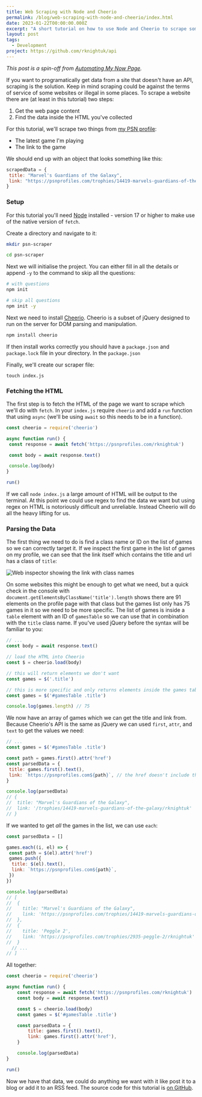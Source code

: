 ```yaml
---
title: Web Scraping with Node and Cheerio
permalink: /blog/web-scraping-with-node-and-cheerio/index.html
date: 2023-01-22T00:00:00.000Z
excerpt: "A short tutorial on how to use Node and Cheerio to scrape some data from PSN profiles"
layout: post
tags:
  - Development
project: https://github.com/rknightuk/api
---
```


_This post is a spin-off from [Automating My Now Page](/automating-my-now-page/)._

If you want to programatically get data from a site that doesn't have an API, scraping is the solution. Keep in mind scraping could be against the terms of service of some websites or illegal in some places. To scrape a website there are (at least in this tutorial) two steps:

1. Get the web page content
2. Find the data inside the HTML you've collected

For this tutorial, we'll scrape two things from [my PSN profile](https://psnprofiles.com/rknightuk):

- The latest game I'm playing
- The link to the game

We should end up with an object that looks something like this:

```js
scrapedData = {
 title: "Marvel's Guardians of the Galaxy",
 link: "https://psnprofiles.com/trophies/14419-marvels-guardians-of-the-galaxy/rknightuk",
}
```

### Setup

For this tutorial you'll need [Node](https://nodejs.org/en/) installed - version 17 or higher to make use of the native version of `fetch`.

Create a directory and navigate to it:

```bash
mkdir psn-scraper

cd psn-scraper

```

Next we will initialise the project. You can either fill in all the details or append `-y` to the command to skip all the questions:

```bash
# with questions
npm init

# skip all questions
npm init -y
```

Next we need to install [Cheerio](https://www.npmjs.com/package/cheerio). Cheerio is a subset of jQuery designed to run on the server for DOM parsing and manipulation.

```bash
npm install cheerio
```

If then install works correctly you should have a `package.json` and `package.lock` file in your directory.  In the `package.json`

Finally, we'll create our scraper file:

```
touch index.js
```

### Fetching the HTML

The first step is to fetch the HTML of the page we want to scrape which we'll do with `fetch`. In your `index.js` require `cheerio` and add a `run` function that using `async` (we'll be using `await` so this needs to be in a function).

```js
const cheerio = require('cheerio')

async function run() {
 const response = await fetch('https://psnprofiles.com/rknightuk')

 const body = await response.text()

 console.log(body)
}

run()
```

If we call `node index.js` a large amount of HTML will be output to the terminal. At this point we could use regex to find the data we want but using regex on HTML is notoriously difficult and unreliable. Instead Cheerio will do all the heavy lifting for us.

### Parsing the Data

The first thing we need to do is find a class name or ID on the list of games so we can correctly target it. If we inspect the first game in the list of games on my profile, we can see that the link itself which contains the title and url has a class of `title`:

![Web inspector showing the link with class names](https://cdn.rknight.me/site/psn-profile-inspector.png)

On some websites this might be enough to get what we need, but a quick check in the console with `document.getElementsByClassName('title').length` shows there are 91 elements on the profile page with that class but the games list only has 75 games in it so we need to be more specific. The list of games is inside a `table` element with an ID of `gamesTable` so we can use that in combination with the `title` class name. If you've used jQuery before the syntax will be familiar to you:

```js
// ...
const body = await response.text()

// load the HTML into Cheerio
const $ = cheerio.load(body)

// this will return elements we don't want
const games = $('.title')

// this is more specific and only returns elements inside the games table
const games = $('#gamesTable .title')

console.log(games.length) // 75

```

We now have an array of games which we can get the title and link from. Because Cheerio's API is the same as jQuery we can used `first`,  `attr`, and `text` to get the values we need:

```js
// ...
const games = $('#gamesTable .title')

const path = games.first().attr('href')
const parsedData = {
 title: games.first().text(),
 link: `https://psnprofiles.com${path}`, // the href doesn't include the domain so we add it here
}

console.log(parsedData)
// {
//  title: "Marvel's Guardians of the Galaxy",
//  link: '/trophies/14419-marvels-guardians-of-the-galaxy/rknightuk'
// }
```

If we wanted to get _all_ the games in the list, we can use `each`:

```js
const parsedData = []

games.each((i, el) => {
 const path = $(el).attr('href')
 games.push({
  title: $(el).text(),
  link: `https://psnprofiles.com${path}`,
 })
})

console.log(parsedData)
// [
//  {
//    title: "Marvel's Guardians of the Galaxy",
//    link: 'https://psnprofiles.com/trophies/14419-marvels-guardians-of-the-galaxy/rknightuk'
//  },
//  {
//    title: 'Peggle 2',
//    link: 'https://psnprofiles.com/trophies/2935-peggle-2/rknightuk'
//  }
  // ...
// ]
```

All together:

```js
const cheerio = require('cheerio')

async function run() {
    const response = await fetch('https://psnprofiles.com/rknightuk')
    const body = await response.text()

    const $ = cheerio.load(body)
    const games = $('#gamesTable .title')

    const parsedData = {
        title: games.first().text(),
        link: games.first().attr('href'),
    }

    console.log(parsedData)
}

run()
```

Now we have that data, we could do anything we want with it like post it to a blog or add it to an RSS feed. The source code for this tutorial is [on GitHub](https://github.com/rknightuk/psn-scraper-demo).
